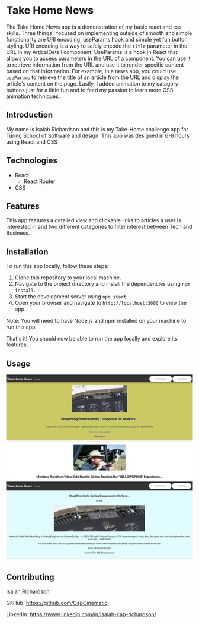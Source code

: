 # Take Home News

The Take Home News app is a demonstration of my basic react and css skills. Three things I focused on implementing outside of smooth and simple functionality are URI encoding, useParams hook and simple yet fun button styling. URI encoding is a way to safely encode the `title` parameter in the URL in my ArticalDetail component. UseParams is a hook in React that allows you to access parameters in the URL of a component. You can use it to retrieve information from the URL and use it to render specific content based on that information. For example, in a news app, you could use `useParams` to retrieve the title of an article from the URL and display the article's content on the page. Lastly, I added animation to my catagory buttons just for a little fun and to feed my passion to learn more CSS animation techniques.

## Introduction

My name is Isaiah Richardson and this is my Take-Home challenge app for Turing School of Software and design. This app was designed in 6-8 hours using React and CSS

## Technologies

- React
    - React Router
- CSS

## Features

This app features a detailed view and clickable links to articles a user is interested in and two different categories to filter interest between Tech and Business.

## Installation

To run this app locally, follow these steps:

1. Clone this repository to your local machine.
2. Navigate to the project directory and install the dependencies using `npm install`.
3. Start the development server using `npm start`.
4. Open your browser and navigate to `http://localhost:3000` to view the app.

Note: You will need to have Node.js and npm installed on your machine to run this app.

That's it! You should now be able to run the app locally and explore its features.

## Usage

![Home View](./src/Images/HomeView.png)
![Detailed View](./src/Images/DetailedView.png)

## Contributing

Isaiah Richardson

GitHub: https://github.com/CapCinematic

LinkedIn: https://www.linkedin.com/in/isaiah-cap-richardson/
